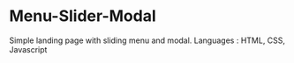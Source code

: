 # Menu-Slider-Modal

Simple landing page with sliding menu and modal.
Languages : HTML, CSS, Javascript
